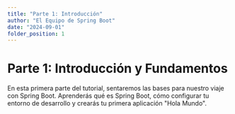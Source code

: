 ```yaml
---
title: "Parte 1: Introducción"
author: "El Equipo de Spring Boot"
date: "2024-09-01"
folder_position: 1
---
```


# Parte 1: Introducción y Fundamentos

En esta primera parte del tutorial, sentaremos las bases para nuestro viaje con Spring Boot. Aprenderás qué es Spring Boot, cómo configurar tu entorno de desarrollo y crearás tu primera aplicación "Hola Mundo".
